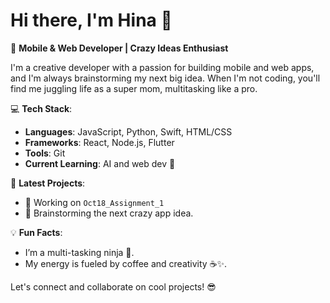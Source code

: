 # Hi there, I'm Hina 👋
🚀 **Mobile & Web Developer | Crazy Ideas Enthusiast**

I'm a creative developer with a passion for building mobile and web apps, and I'm always brainstorming my next big idea. When I'm not coding, you'll find me juggling life as a super mom, multitasking like a pro.

💻 **Tech Stack**:  
- **Languages**: JavaScript, Python, Swift, HTML/CSS  
- **Frameworks**: React, Node.js, Flutter  
- **Tools**: Git 
- **Current Learning**: AI and web dev 🤖

🌱 **Latest Projects**:
- 🚀 Working on `Oct18_Assignment_1`
- 🤯 Brainstorming the next crazy app idea.

💡 **Fun Facts**:
- I’m a multi-tasking ninja 🥷.
- My energy is fueled by coffee and creativity ☕✨.

Let's connect and collaborate on cool projects! 😎

<!---
Hina19911/Hina19911 is a ✨ special ✨ repository because its `README.md` (this file) appears on your GitHub profile.
You can click the Preview link to take a look at your changes.
--->
